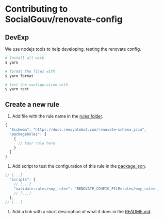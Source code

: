 # Contributing to SocialGouv/renovate-config

## DevExp

We use nodejs tools to help developing, testing the renovate config.

```sh
# Install all with
$ yarn

# format the files with
$ yarn format

# test the configuration with
$ yarn test
```

## Create a new rule

1. Add file with the rule name in the [rules folder](./rules).

```js
{
  "$schema": "https://docs.renovatebot.com/renovate-schema.json",
  "packageRules": [
    {
      // Your rule here
    }
  ]
}
```

1. Add script to test the configuration of this rule in the [package.json](./package.json).

```js
// [...]
  "scripts": {
    // [...]
    "validate:rules/<my_rule>": "RENOVATE_CONFIG_FILE=rules/<my_rule>.json renovate-config-validator",
    // [...]
  },
// [...]
```

1. Add a link with a short description of what it does in the [README.md](./README.md).
